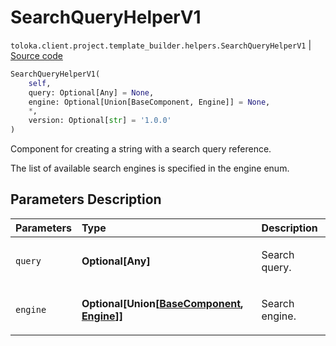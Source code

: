 # SearchQueryHelperV1
`toloka.client.project.template_builder.helpers.SearchQueryHelperV1` | [Source code](https://github.com/Toloka/toloka-kit/blob/v0.1.25/src/client/project/template_builder/helpers.py#L160)

```python
SearchQueryHelperV1(
    self,
    query: Optional[Any] = None,
    engine: Optional[Union[BaseComponent, Engine]] = None,
    *,
    version: Optional[str] = '1.0.0'
)
```

Component for creating a string with a search query reference.


The list of available search engines is specified in the engine enum.

## Parameters Description

| Parameters | Type | Description |
| :----------| :----| :-----------|
`query`|**Optional\[Any\]**|<p>Search query.</p>
`engine`|**Optional\[Union\[[BaseComponent](toloka.client.project.template_builder.base.BaseComponent.md), [Engine](toloka.client.project.template_builder.helpers.SearchQueryHelperV1.Engine.md)\]\]**|<p>Search engine.</p>
